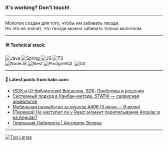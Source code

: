 ### It's working? Don't touch!

---
Молоток создан для того, чтобы им забивать гвозди. <br>
Но это не значит, что гвозди можно забивать только молотком.

---

#### 🛠️ Technical stack:

![Java](https://img.shields.io/badge/Java-informational?logo=Oracle&style=flat&logoColor=white&color=FF4500)
![Spring](https://img.shields.io/badge/SpringBoot-informational?logo=SpringBoot&style=flat&logoColor=white&color=6495ED)
![JS](https://img.shields.io/badge/JS-informational?logo=javaScript&style=flat&logoColor=black&color=F7Df1E)
![TS](https://img.shields.io/badge/TypeScript-informational?logo=typeScript&style=flat&logoColor=black&color=0667A8)  <br>
![NodeJS](https://img.shields.io/badge/NodeJS-informational?logo=node.js&style=flat&logoColor=white&color=43853D)
![Nest](https://img.shields.io/badge/NestJS-informational?logo=NestJS&style=flat&logoColor=white&color=red)
![PostgreSQL](https://img.shields.io/badge/PostgreSQL-informational?logo=PostgreSQL&style=flat&logoColor=white&color=DAA520)
![Git](https://img.shields.io/badge/Git-informational?logo=git&style=flat&logoColor=white&color=778899)

___

#### 💬 Latest posts from habr.com:

<!-- BLOG-POST-LIST:START -->
- [[SDK и UI-библиотеки] Введения. SDK: Проблемы и решения](https://habr.com/ru/articles/746956/?utm_source=habrahabr&utm_medium=rss&utm_campaign=746956)
- [Системный подход в Канбан-методе. STATIK — сервисная археология](https://habr.com/ru/companies/tinkoff/articles/746136/?utm_source=habrahabr&utm_medium=rss&utm_campaign=746136)
- [Мобильная разработка за неделю #496 &lpar;3 июня — 9 июля&rpar;](https://habr.com/ru/companies/productivity_inside/articles/746930/?utm_source=habrahabr&utm_medium=rss&utm_campaign=746930)
- [[Перевод] Не наступил ли у React момент переписывания Angular.js на Angular?](https://habr.com/ru/articles/746918/?utm_source=habrahabr&utm_medium=rss&utm_campaign=746918)
- [Генерация Лабиринта | Алгоритм Эллера](https://habr.com/ru/articles/746916/?utm_source=habrahabr&utm_medium=rss&utm_campaign=746916)
<!-- BLOG-POST-LIST:END -->

---
[![Top Langs](https://github-readme-stats-git-master-advtsetting-gmailcom.vercel.app/api/top-langs/?username=zloylis&langs_count=10&hide_title=false&title_color=e6edf3&size_weight=0.5&count_weight=0.5&layout=compact&hide_border=true&theme=dracula)](https://github.com/zloylis)

<!-- ![GitHub stats](https://github-readme-stats-git-master-advtsetting-gmailcom.vercel.app/api?username=zloylis&show_icons=true&hide_border=true&theme=dracula&hide_title=true&include_all_commits=true&count_private=true&hide=contribs&hide_rank=true) -->
